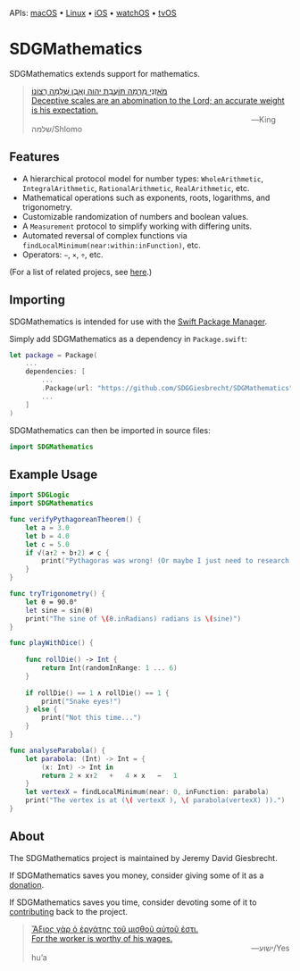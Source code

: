 <!--
 README.md

 This source file is part of the SDGMathematics open source project.
 https://sdggiesbrecht.github.io/SDGMathematics/macOS

 Copyright ©2016–2017 Jeremy David Giesbrecht and the SDGMathematics project contributors.

 Soli Deo gloria.

 Licensed under the Apache Licence, Version 2.0.
 See http://www.apache.org/licenses/LICENSE-2.0 for licence information.
 -->

<!--
 !!!!!!! !!!!!!! !!!!!!! !!!!!!! !!!!!!! !!!!!!! !!!!!!!
 This file is managed by Workspace.
 Manual changes will not persist.
 For more information, see:
 https://github.com/SDGGiesbrecht/Workspace/blob/master/Documentation/Read‐Me.md
 !!!!!!! !!!!!!! !!!!!!! !!!!!!! !!!!!!! !!!!!!! !!!!!!!
 -->

APIs: [macOS](https://sdggiesbrecht.github.io/SDGMathematics/macOS) • [Linux](https://sdggiesbrecht.github.io/SDGMathematics/Linux) • [iOS](https://sdggiesbrecht.github.io/SDGMathematics/iOS) • [watchOS](https://sdggiesbrecht.github.io/SDGMathematics/watchOS) • [tvOS](https://sdggiesbrecht.github.io/SDGMathematics/tvOS)

# SDGMathematics

SDGMathematics extends support for mathematics.

> [מֹאזְנֵי מִרְמָה תּוֹעֲבַת יהוה וְאֶבֶן שְׁלֵמָה רְצוֹנוֹ׃<br>Deceptive scales are an abomination to the Lord; an accurate weight is his expectation.](https://www.biblegateway.com/passage/?search=Proverbs+11&version=WLC;NIVUK)<br>&nbsp;&nbsp;&nbsp;&nbsp;&nbsp;&nbsp;&nbsp;&nbsp;&nbsp;&nbsp;&nbsp;&nbsp;&nbsp;&nbsp;&nbsp;&nbsp;&nbsp;&nbsp;&nbsp;&nbsp;&nbsp;&nbsp;&nbsp;&nbsp;&nbsp;&nbsp;&nbsp;&nbsp;&nbsp;&nbsp;&nbsp;&nbsp;&nbsp;&nbsp;&nbsp;&nbsp;&nbsp;&nbsp;&nbsp;&nbsp;&nbsp;&nbsp;&nbsp;&nbsp;&nbsp;&nbsp;&nbsp;&nbsp;&nbsp;&nbsp;&nbsp;&nbsp;&nbsp;&nbsp;&nbsp;&nbsp;&nbsp;&nbsp;&nbsp;&nbsp;&nbsp;&nbsp;&nbsp;&nbsp;&nbsp;&nbsp;&nbsp;&nbsp;&nbsp;&nbsp;&nbsp;&nbsp;&nbsp;&nbsp;&nbsp;&nbsp;&nbsp;&nbsp;&nbsp;&nbsp;&nbsp;&nbsp;&nbsp;&nbsp;&nbsp;&nbsp;&nbsp;&nbsp;&nbsp;&nbsp;&nbsp;&nbsp;&nbsp;&nbsp;&nbsp;&nbsp;&nbsp;&nbsp;&nbsp;&nbsp;―King שלמה/Shlomo

## Features


- A hierarchical protocol model for number types: `WholeArithmetic`, `IntegralArithmetic`, `RationalArithmetic`, `RealArithmetic`, etc.
- Mathematical operations such as exponents, roots, logarithms, and trigonometry.
- Customizable randomization of numbers and boolean values.
- A `Measurement` protocol to simplify working with differing units.
- Automated reversal of complex functions via `findLocalMinimum(near:within:inFunction)`, etc.
- Operators: `−`, `×`, `÷`, etc.

(For a list of related projecs, see [here](Related%20Projects.md).)

## Importing

SDGMathematics is intended for use with the [Swift Package Manager](https://swift.org/package-manager/).

Simply add SDGMathematics as a dependency in `Package.swift`:

```swift
let package = Package(
    ...
    dependencies: [
        ...
        .Package(url: "https://github.com/SDGGiesbrecht/SDGMathematics", versions: "1.0.2" ..< "2.0.0"),
        ...
    ]
)
```

SDGMathematics can then be imported in source files:

```swift
import SDGMathematics
```

## Example Usage

```swift
import SDGLogic
import SDGMathematics

func verifyPythagoreanTheorem() {
    let a = 3.0
    let b = 4.0
    let c = 5.0
    if √(a↑2 + b↑2) ≠ c {
        print("Pythagoras was wrong! (Or maybe I just need to research floating point numbers...)")
    }
}

func tryTrigonometry() {
    let θ = 90.0°
    let sine = sin(θ)
    print("The sine of \(θ.inRadians) radians is \(sine)")
}

func playWithDice() {
  
    func rollDie() -> Int {
        return Int(randomInRange: 1 ... 6)
    }
  
    if rollDie() == 1 ∧ rollDie() == 1 {
        print("Snake eyes!")
    } else {
        print("Not this time...")
    }
}

func analyseParabola() {
    let parabola: (Int) -> Int = {
        (x: Int) -> Int in
        return 2 × x↑2   +   4 × x   −   1
    }
    let vertexX = findLocalMinimum(near: 0, inFunction: parabola)
    print("The vertex is at (\( vertexX ), \( parabola(vertexX) )).")
}
```

## About

The SDGMathematics project is maintained by Jeremy David Giesbrecht.

If SDGMathematics saves you money, consider giving some of it as a [donation](https://paypal.me/JeremyGiesbrecht).

If SDGMathematics saves you time, consider devoting some of it to [contributing](https://github.com/SDGGiesbrecht/SDGMathematics) back to the project.

> [Ἄξιος γὰρ ὁ ἐργάτης τοῦ μισθοῦ αὐτοῦ ἐστι.<br>For the worker is worthy of his wages.](https://www.biblegateway.com/passage/?search=Luke+10&version=SBLGNT;NIVUK)<br>&nbsp;&nbsp;&nbsp;&nbsp;&nbsp;&nbsp;&nbsp;&nbsp;&nbsp;&nbsp;&nbsp;&nbsp;&nbsp;&nbsp;&nbsp;&nbsp;&nbsp;&nbsp;&nbsp;&nbsp;&nbsp;&nbsp;&nbsp;&nbsp;&nbsp;&nbsp;&nbsp;&nbsp;&nbsp;&nbsp;&nbsp;&nbsp;&nbsp;&nbsp;&nbsp;&nbsp;&nbsp;&nbsp;&nbsp;&nbsp;&nbsp;&nbsp;&nbsp;&nbsp;&nbsp;&nbsp;&nbsp;&nbsp;&nbsp;&nbsp;&nbsp;&nbsp;&nbsp;&nbsp;&nbsp;&nbsp;&nbsp;&nbsp;&nbsp;&nbsp;&nbsp;&nbsp;&nbsp;&nbsp;&nbsp;&nbsp;&nbsp;&nbsp;&nbsp;&nbsp;&nbsp;&nbsp;&nbsp;&nbsp;&nbsp;&nbsp;&nbsp;&nbsp;&nbsp;&nbsp;&nbsp;&nbsp;&nbsp;&nbsp;&nbsp;&nbsp;&nbsp;&nbsp;&nbsp;&nbsp;&nbsp;&nbsp;&nbsp;&nbsp;&nbsp;&nbsp;&nbsp;&nbsp;&nbsp;&nbsp;―‎ישוע/Yeshuʼa
